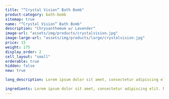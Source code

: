 ```yaml
---
title: "“Crystal Vision” Bath Bomb"
product-category: bath-bomb
sitemap: true
name: "“Crystal Vision” Bath Bomb"
description: "Chrysanthemum w/ Lavender"
image-url: "assets/img/products/crystalvision.jpg"
image-large-url: "assets/img/products/large/crystalvision.jpg"
price: 15
weight: 175
display_order: 2
cell_layout: "small"
orderable: true
hidden: false
new: true

long_description: Lorem ipsum dolor sit amet, consectetur adipiscing elit. Nunc sodales molestie dictum. Donec nec hendrerit augue, ac viverra massa. Aliquam purus libero, semper ac imperdiet id, ullamcorper id nisl. Mauris a nulla pellentesque odio cursus tincidunt sit amet at nulla. Orci varius natoque penatibus et magnis dis parturient montes, nascetur ridiculus mus. Nam vel massa et lorem laoreet fringilla. Phasellus convallis, odio eget dapibus imperdiet, elit metus tempor sapien, ac rhoncus dolor elit sed magna.

ingredients: Lorem ipsum dolor sit amet, consectetur adipiscing elit. Nunc sodales molestie dictum. Donec nec hendrerit augue, ac viverra massa. Aliquam purus libero, semper ac imperdiet id, ullamcorper id nisl. Mauris a nulla pellentesque odio cursus tincidunt sit amet at nulla. Orci varius natoque penatibus et magnis dis parturient montes, nascetur ridiculus mus. Nam vel massa et lorem laoreet fringilla. Phasellus convallis, odio eget dapibus imperdiet, elit metus tempor sapien, ac rhoncus dolor elit sed magna.
---
```

